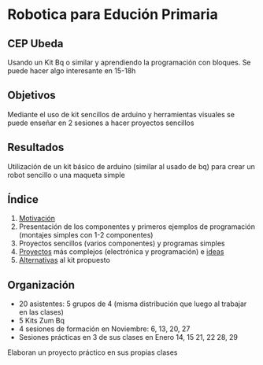 # Robotica para Edución Primaria

## CEP Ubeda


Usando un Kit Bq o similar y aprendiendo la programación con bloques. Se puede hacer algo interesante en 15-18h

## Objetivos

Mediante el uso de kit sencillos de arduino y herramientas visuales se puede enseñar en 2 sesiones a hacer proyectos sencillos

## Resultados
Utilización de un kit básico de arduino (similar al usado de bq) para crear un robot sencillo o una maqueta simple

## Índice

1. [Motivación](./Motivacion.md)
1. Presentación de los componentes y primeros ejemplos de programación (montajes simples con 1-2 componentes)
1. Proyectos sencillos (varios componentes) y programas simples
1. [Proyectos](./Proyectos.md) más complejos (electrónica y programación) e [ideas](./Ideas.md)
1. [Alternativas](./Alternativas.md) al kit propuesto

## Organización

* 20 asistentes: 5 grupos de 4
(misma distribución que luego al trabajar en las clases)
* 5 Kits Zum Bq
* 4 sesiones de formación en Noviembre: 6, 13, 20, 27
* Sesiones prácticas en 3 de sus clases en Enero
    14, 15
    21, 22
    28, 29

Elaboran un proyecto práctico en sus propias clases
